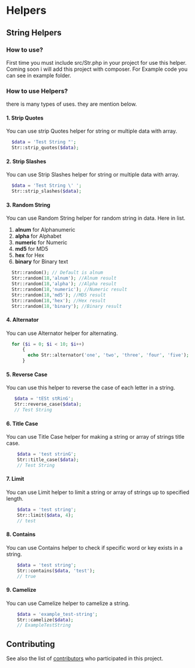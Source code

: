 # Helpers
## String Helpers
### How to use?
First time you must include src/Str.php in your project for use this helper. Coming soon i will add this project with composer. For Example code you can see in example folder.

### How to use Helpers?
there is many types of uses. they are mention below.

#### 1. Strip Quotes
You can use strip Quotes helper for string or multiple data with array.
```php
  $data = 'Test String "';
  Str::strip_quotes($data);
```

#### 2. Strip Slashes
You can use Strip Slashes helper for string or multiple data with array.
```php
  $data = 'Test String \' ';
  Str::strip_slashes($data);
```

#### 3. Random String
You can use Random String helper for random string in data.
Here in list.
1. **alnum** for Alphanumeric
2. **alpha** for Alphabet
3. **numeric** for Numeric
4. **md5** for MD5
5. **hex** for Hex
6. **binary** for Binary text

```php
  Str::random(); // Default is alnum
  Str::random(18,'alnum'); //Alnum result
  Str::random(18,'alpha'); //Alpha result
  Str::random(18,'numeric'); //Numeric result
  Str::random(18,'md5'); //MD5 result
  Str::random(18,'hex'); //Hex result
  Str::random(18,'binary'); //Binary result
```

#### 4. Alternator
You can use Alternator helper for alternating.

```php
  for ($i = 0; $i < 10; $i++)
      {
        echo Str::alternator('one', 'two', 'three', 'four', 'five');
      }
```

#### 5. Reverse Case
You can use this helper to reverse the case of each letter in a string.
 ```php
    $data = 'tESt stRinG';
    Str::reverse_case($data);
    // Test String
```

#### 6. Title Case
You can use Title Case helper for making a string or array of strings title case.

```php
    $data = 'test strinG';
    Str::title_case($data);
    // Test String
```
 
#### 7. Limit
You can use Limit helper to limit a string or array of strings up to specified length.


```php
    $data = 'test string';
    Str::limit($data, 4);
    // test
```

#### 8. Contains
You can use Contains helper to check if specific word or key exists in a string.

```php
    $data = 'test string';
    Str::contains($data, 'test');
    // true
```
#### 9. Camelize
You can use Camelize helper to camelize a string.

```php
    $data = 'example_test-string';
    Str::camelize($data);
    // ExampleTestString
```

## Contributing

See also the list of [contributors]() who participated in this project.

